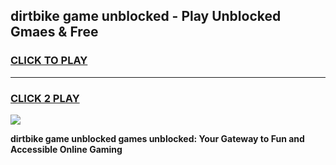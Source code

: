 
## dirtbike game unblocked - Play Unblocked Gmaes & Free
<h3>
<a href="https://news.freeplayer.one?title=dirtbike_game_unblocked&ref=23F">CLICK TO PLAY</a></h3>
<hr>

<h3>
<a href="https://news.freeplayer.one?title=dirtbike_game_unblocked&ref=23F">CLICK 2 PLAY</a>
  
</h3>

<a href="https://news.freeplayer.one?title=dirtbike_game_unblocked&ref=23F/"><img src="https://clearcache.store/games.png"></a>


**dirtbike game unblocked games unblocked: Your Gateway to Fun and Accessible Online Gaming**
